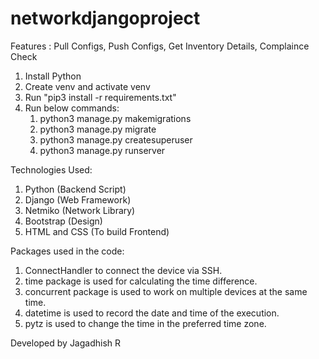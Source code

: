 # networkdjangoproject
Features : Pull Configs, Push Configs, Get Inventory Details, Complaince Check

1) Install Python
2) Create venv and activate venv
3) Run "pip3 install -r requirements.txt"
4) Run below commands:
   1) python3 manage.py makemigrations
   2) python3 manage.py migrate
   3) python3 manage.py createsuperuser
   4) python3 manage.py runserver

Technologies Used:
   1) Python (Backend Script)
   2) Django (Web Framework)
   3) Netmiko (Network Library)
   4) Bootstrap (Design)
   5) HTML and CSS (To build Frontend)

Packages used in the code:

   1) ConnectHandler to connect the device via SSH.
   2) time package is used for calculating the time difference.
   3) concurrent package is used to work on multiple devices at the same time.
   4) datetime is used to record the date and time of the execution.
   5) pytz is used to change the time in the preferred time zone.

Developed by Jagadhish R
